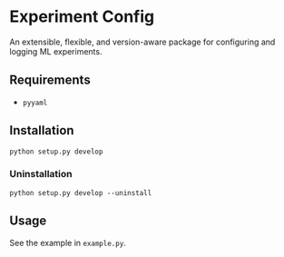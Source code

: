 # Experiment Config

An extensible, flexible, and version-aware package for configuring and logging ML experiments.

## Requirements

 * `pyyaml`


## Installation

```
python setup.py develop
```

### Uninstallation

```
python setup.py develop --uninstall
```


## Usage

See the example in `example.py`.
